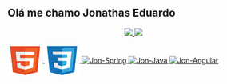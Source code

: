 ## Olá me chamo Jonathas Eduardo

<div align="center">
  <a href="https://github.com/JonathasEduardo">
  <img height="42%" src="https://github-readme-stats.vercel.app/api?username=JonathasEduardo&show_icons=true&theme=dark&include_all_commits=true&count_private=true"/>
  <img height="50%" src="https://github-readme-stats.vercel.app/api/top-langs/?username=JonathasEduardo&layout=compact&langs_count=7&theme=dark"/>
</div>
  
  </div>
<div style="display: inline_block"><br>         
  <img align="center" alt="Jon-HTML" height="60" width="70" src="https://raw.githubusercontent.com/devicons/devicon/master/icons/html5/html5-original.svg">
  <img align="center" alt="Jon-CSS" height="60" width="70" src="https://raw.githubusercontent.com/devicons/devicon/master/icons/css3/css3-original.svg">
  <img align="center" alt="Jon-Spring" height="70" width="80" src="https://cdn.jsdelivr.net/gh/devicons/devicon/icons/spring/spring-original-wordmark.svg" />
  <img align="center" alt="Jon-Java" height="70" width="80" src="https://cdn.jsdelivr.net/gh/devicons/devicon/icons/java/java-original-wordmark.svg" />
  <img align="center" alt="Jon-Angular" height="70" width="80" src="https://cdn.jsdelivr.net/gh/devicons/devicon/icons/angularjs/angularjs-original.svg" />
          
</div>
